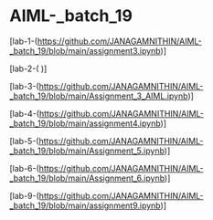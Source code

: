 # AIML-_batch_19
[lab-1-(https://github.com/JANAGAMNITHIN/AIML-_batch_19/blob/main/assignment3.ipynb)]

[lab-2-(       )]

[lab-3-(https://github.com/JANAGAMNITHIN/AIML-_batch_19/blob/main/Assignment_3_AIML.ipynb)]

[lab-4-(https://github.com/JANAGAMNITHIN/AIML-_batch_19/blob/main/assignment4.ipynb)]

[lab-5-(https://github.com/JANAGAMNITHIN/AIML-_batch_19/blob/main/Assignment_5.ipynb)]

[lab-6-(https://github.com/JANAGAMNITHIN/AIML-_batch_19/blob/main/Assignment_6.ipynb)]

[lab-9-(https://github.com/JANAGAMNITHIN/AIML-_batch_19/blob/main/assignment9.ipynb)]
